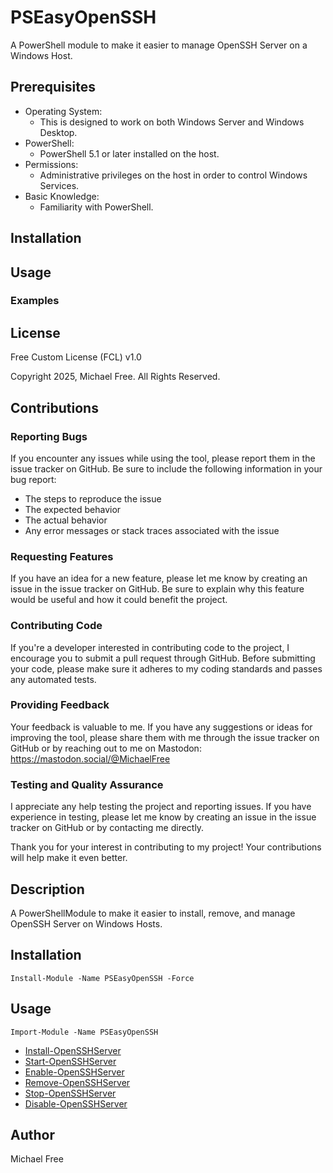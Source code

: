 # PSEasyOpenSSH
A PowerShell module to make it easier to manage OpenSSH Server on a Windows Host.

## Prerequisites
- Operating System:
    - This is designed to work on both Windows Server and Windows Desktop.
- PowerShell:
    - PowerShell 5.1 or later installed on the host.
- Permissions:
    - Administrative privileges on the host in order to control Windows Services.
- Basic Knowledge:
    - Familiarity with PowerShell.

## Installation


## Usage

### Examples

## License

Free Custom License (FCL) v1.0

Copyright 2025, Michael Free. All Rights Reserved.

## Contributions

### Reporting Bugs

If you encounter any issues while using the tool, please report them in the issue tracker on GitHub. Be sure to include the following information in your bug report:

- The steps to reproduce the issue
- The expected behavior
- The actual behavior
- Any error messages or stack traces associated with the issue

### Requesting Features

If you have an idea for a new feature, please let me know by creating an issue in the issue tracker on GitHub. Be sure to explain why this feature would be useful and how it could benefit the project.

### Contributing Code

If you're a developer interested in contributing code to the project, I encourage you to submit a pull request through GitHub. Before submitting your code, please make sure it adheres to my coding standards and passes any automated tests.

### Providing Feedback

Your feedback is valuable to me. If you have any suggestions or ideas for improving the tool, please share them with me through the issue tracker on GitHub or by reaching out to me on Mastodon: https://mastodon.social/@MichaelFree

### Testing and Quality Assurance

I appreciate any help testing the project and reporting issues. If you have experience in testing, please let me know by creating an issue in the issue tracker on GitHub or by contacting me directly.

Thank you for your interest in contributing to my project! Your contributions will help make it even better.










## Description
A PowerShellModule to make it easier to install, remove, and manage OpenSSH Server on Windows Hosts. 

## Installation
```
Install-Module -Name PSEasyOpenSSH -Force
```

## Usage
```
Import-Module -Name PSEasyOpenSSH
```
- [Install-OpenSSHServer](https://github.com/Michael-Free/PSEasyOpenSSH/blob/main/Docs/Install-OpenSSHServer.md)
- [Start-OpenSSHServer](https://github.com/Michael-Free/PSEasyOpenSSH/blob/main/Docs/Start-OpenSSHServer.md)
- [Enable-OpenSSHServer](https://github.com/Michael-Free/PSEasyOpenSSH/blob/main/Docs/Enable-OpenSSHServer.md)
- [Remove-OpenSSHServer](https://github.com/Michael-Free/PSEasyOpenSSH/blob/main/Docs/Remove-OpenSSHServer.md)
- [Stop-OpenSSHServer](https://github.com/Michael-Free/PSEasyOpenSSH/blob/main/Docs/Stop-OpenSSHServer.md)
- [Disable-OpenSSHServer](https://github.com/Michael-Free/PSEasyOpenSSH/blob/main/Docs/Disable-OpenSSHServer.md)

## Author
Michael Free
